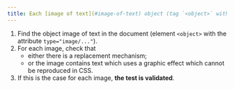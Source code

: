 ```yaml
---
title: Each [image of text](#image-of-text) object (tag `<object>` with the attribute `type="image/..."`) [carrying information](#image-carrying-information), in the absence of a [replacement mechanism](#replacement-mechanism), must if possible be replaced by [styled text](#styled-text). Is this rule respected (excluding special cases)?
---
```


1. Find the object image of text in the document (element `<object>` with the attribute `type="image/..."`).
2. For each image, check that
   - either there is a replacement mechanism;
   - or the image contains text which uses a graphic effect which cannot be reproduced in CSS.
3. If this is the case for each image, **the test is validated**.
